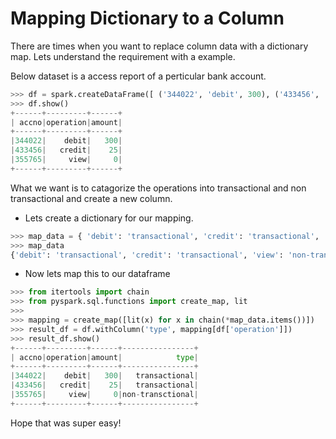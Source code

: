 # Mapping Dictionary to a Column

There are times when you want to replace column data with a dictionary map. Lets understand the requirement with a example.

Below dataset is a access report of a perticular bank account.

```python
>>> df = spark.createDataFrame([ ('344022', 'debit', 300), ('433456', 'credit', 25), ('355765', 'view', 0) ], ['accno', 'operation', 'amount'])
>>> df.show()
+------+---------+------+
| accno|operation|amount|
+------+---------+------+
|344022|    debit|   300|
|433456|   credit|    25|
|355765|     view|     0|
+------+---------+------+
```

What we want is to catagorize the operations into transactional and non transactional and create a new column.

- Lets create a dictionary for our mapping.

```python
>>> map_data = { 'debit': 'transactional', 'credit': 'transactional', 'view': 'non-transctional' }
>>> map_data
{'debit': 'transactional', 'credit': 'transactional', 'view': 'non-transctional'}

```

- Now lets map this to our dataframe

```python
>>> from itertools import chain
>>> from pyspark.sql.functions import create_map, lit
>>>
>>> mapping = create_map([lit(x) for x in chain(*map_data.items())])
>>> result_df = df.withColumn('type', mapping[df['operation']])
>>> result_df.show()
+------+---------+------+----------------+
| accno|operation|amount|            type|
+------+---------+------+----------------+
|344022|    debit|   300|   transactional|
|433456|   credit|    25|   transactional|
|355765|     view|     0|non-transctional|
+------+---------+------+----------------+
```

Hope that was super easy!
